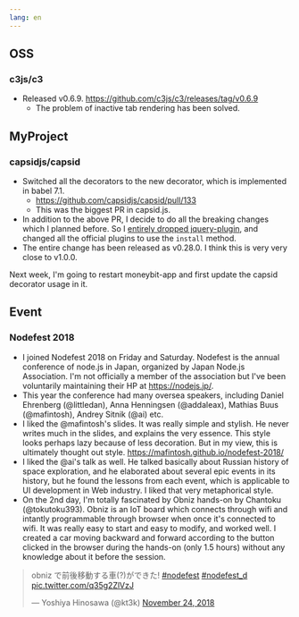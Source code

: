 ```yaml
---
lang: en
---
```


## OSS

### c3js/c3

- Released v0.6.9. https://github.com/c3js/c3/releases/tag/v0.6.9
  - The problem of inactive tab rendering has been solved.

## MyProject

### capsidjs/capsid

- Switched all the decorators to the new decorator, which is implemented in babel 7.1.
  - https://github.com/capsidjs/capsid/pull/133
  - This was the biggest PR in capsid.js.
- In addition to the above PR, I decide to do all the breaking changes which I planned before. So I [entirely dropped jquery-plugin](https://github.com/capsidjs/capsid/pull/133), and changed all the official plugins to use the `install` method.
- The entire change has been released as v0.28.0. I think this is very very close to v1.0.0.

Next week, I'm going to restart moneybit-app and first update the capsid decorator usage in it.

## Event

### Nodefest 2018

- I joined Nodefest 2018 on Friday and Saturday. Nodefest is the annual conference of node.js in Japan, organized by Japan Node.js Association. I'm not officially a member of the association but I've been voluntarily maintaining their HP at https://nodejs.jp/.
- This year the conference had many oversea speakers, including Daniel Ehrenberg (@littledan), Anna Henningsen (@addaleax), Mathias Buus (@mafintosh), Andrey Sitnik (@ai) etc.
- I liked the @mafintosh's slides. It was really simple and stylish. He never writes much in the slides, and explains the very essence. This style looks perhaps lazy because of less decoration. But in my view, this is ultimately thought out style. https://mafintosh.github.io/nodefest-2018/
- I liked the @ai's talk as well. He talked basically about Russian history of space exploration, and he elaborated about several epic events in its history, but he found the lessons from each event, which is applicable to UI development in Web industry. I liked that very metaphorical style.
- On the 2nd day, I'm totally fascinated by Obniz hands-on by Chantoku (@tokutoku393). Obniz is an IoT board which connects through wifi and intantly programmable through browser when once it's connected to wifi. It was really easy to start and easy to modify, and worked well. I created a car moving backward and forward according to the button clicked in the browser during the hands-on (only 1.5 hours) without any knowledge about it before the session.

<blockquote class="twitter-tweet" data-lang="en"><p lang="ja" dir="ltr">obniz で前後移動する車(?)ができた! <a href="https://twitter.com/hashtag/nodefest?src=hash&amp;ref_src=twsrc%5Etfw">#nodefest</a> <a href="https://twitter.com/hashtag/nodefest_d?src=hash&amp;ref_src=twsrc%5Etfw">#nodefest_d</a> <a href="https://t.co/q35g2ZlVzJ">pic.twitter.com/q35g2ZlVzJ</a></p>&mdash; Yoshiya Hinosawa (@kt3k) <a href="https://twitter.com/kt3k/status/1066161759910715393?ref_src=twsrc%5Etfw">November 24, 2018</a></blockquote>
<script async src="https://platform.twitter.com/widgets.js" charset="utf-8"></script>

